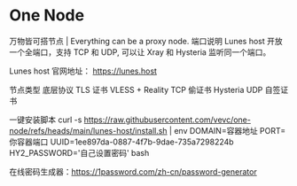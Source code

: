 # One Node

万物皆可搭节点 | Everything can be a proxy node.
端口说明
Lunes host 开放一个全端口，支持 TCP 和 UDP, 可以让 Xray 和 Hysteria 监听同一个端口。

Lunes host 官网地址：
https://lunes.host


节点类型	底层协议	TLS 证书
VLESS + Reality	TCP	偷证书
Hysteria	UDP	自签证书


一键安装脚本
curl -s https://raw.githubusercontent.com/vevc/one-node/refs/heads/main/lunes-host/install.sh |
env DOMAIN=容器地址 PORT=你容器端口 UUID=1ee897da-0887-4f7b-9dae-735a7298224b HY2_PASSWORD='自己设置密码' bash

在线密码生成器：https://1password.com/zh-cn/password-generator
